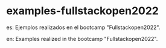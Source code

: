 # examples-fullstackopen2022

es: Ejemplos realizados en el bootcamp "Fullstackopen2022".

en: Examples realized in the bootcamp "Fullstackopen2022".
